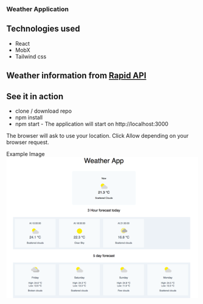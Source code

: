 ### Weather Application

## Technologies used

- React
- MobX
- Tailwind css

## Weather information from [Rapid API](https://rapidapi.com/weatherbit/api/weather/details)

## See it in action

- clone / download repo
- npm install
- npm start - The application will start on http://localhost:3000

The browser will ask to use your location. Click Allow depending on your browser request.

Example Image
![Image of Weather App](./weatherApp.png)
